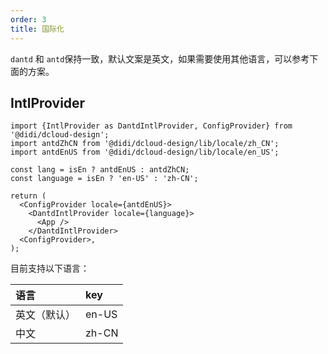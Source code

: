 ```yaml
---
order: 3
title: 国际化
---
```



`dantd` 和 `antd`保持一致，默认文案是英文，如果需要使用其他语言，可以参考下面的方案。

## IntlProvider

```
import {IntlProvider as DantdIntlProvider, ConfigProvider} from '@didi/dcloud-design';
import antdZhCN from '@didi/dcloud-design/lib/locale/zh_CN';
import antdEnUS from '@didi/dcloud-design/lib/locale/en_US';

const lang = isEn ? antdEnUS : antdZhCN;
const language = isEn ? 'en-US' : 'zh-CN';

return (
  <ConfigProvider locale={antdEnUS}>
    <DantdIntlProvider locale={language}>
      <App />
    </DantdIntlProvider>
  <ConfigProvider>,
);
```

目前支持以下语言：

| 语言 | key |
| :-- | :-- |
| 英文（默认） | en-US |
| 中文 | zh-CN |
